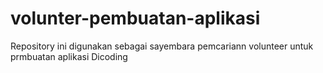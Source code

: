 # volunter-pembuatan-aplikasi
Repository ini digunakan sebagai sayembara pemcariann volunteer untuk prmbuatan aplikasi Dicoding
